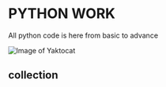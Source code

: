﻿ # PYTHON WORK

 All python code is here from basic to advance 
 
 ![Image of Yaktocat](https://hackernoon.com/images/VyvcKdbWHbTaN3QzRCQQS7pXASq1-9x7p315b.jpeg)

 ## collection 
